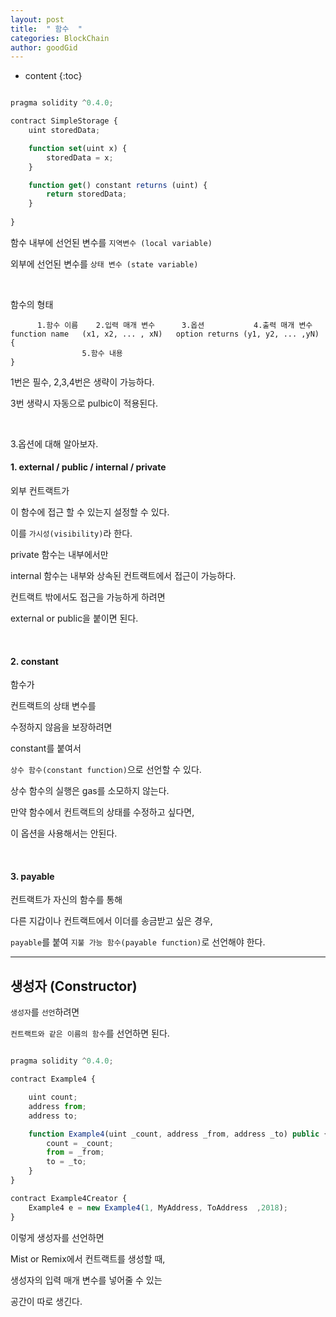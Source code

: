 ```yaml
---
layout: post
title:  " 함수  "
categories: BlockChain
author: goodGid
---
```

* content
{:toc}



``` js

pragma solidity ^0.4.0; 

contract SimpleStorage {
    uint storedData;

    function set(uint x) {
        storedData = x;
    }

    function get() constant returns (uint) {
        return storedData;
    }
    
}

```

함수 내부에 선언된 변수를 `지역변수 (local variable)`

외부에 선언된 변수를 `상태 변수 (state variable)`

<br>

함수의 형태

```
      1.함수 이름    2.입력 매개 변수      3.옵션           4.출력 매개 변수
function name   (x1, x2, ... , xN)   option returns (y1, y2, ... ,yN) {
                5.함수 내용
}
```

1번은 필수, 2,3,4번은 생략이 가능하다.

3번 생략시 자동으로 pulbic이 적용된다.

<br>

3.옵션에 대해 알아보자.

#### 1. external / public / internal / private 

외부 컨트랙트가

이 함수에 접근 할 수 있는지 설정할 수 있다.

이를 `가시성(visibility)`라 한다.

private 함수는 내부에서만

internal 함수는 내부와 상속된 컨트랙트에서 접근이 가능하다.

컨트랙트 밖에서도 접근을 가능하게 하려면

external or public을 붙이면 된다.

<br>

#### 2. constant

함수가

컨트랙트의 상태 변수를 

수정하지 않음을 보장하려면

constant를 붙여서 

`상수 함수(constant function)`으로 선언할 수 있다.

상수 함수의 실행은 gas를 소모하지 않는다.

만약 함수에서 컨트랙트의 상태를 수정하고 싶다면,

이 옵션을 사용해서는 안된다.

<br>


#### 3. payable

컨트랙트가 자신의 함수를 통해

다른 지갑이나 컨트랙트에서 이더를 송금받고 싶은 경우,

`payable`를 붙여 `지불 가능 함수(payable function)`로 선언해야 한다.


---


## 생성자 (Constructor)

`생성자`를 `선언`하려면 

`컨트랙트와 같은 이름의 함수`를 선언하면 된다.



``` js

pragma solidity ^0.4.0; 

contract Example4 {

    uint count;
    address from;
    address to;

    function Example4(uint _count, address _from, address _to) public {
        count = _count;
        from = _from;
        to = _to;
    }
}

contract Example4Creator {
    Example4 e = new Example4(1, MyAddress, ToAddress  ,2018);
}


```

이렇게 생성자를 선언하면 

Mist or Remix에서 컨트랙트를 생성할 때,

생성자의 입력 매개 변수를 넣어줄 수 있는 

공간이 따로 생긴다.